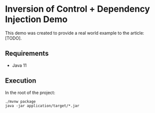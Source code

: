 # Inversion of Control + Dependency Injection Demo

This demo was created to provide a real world example to the article: [TODO].

## Requirements
- Java 11

## Execution

In the root of the project:
```
./mvnw package
java -jar application/target/*.jar
```

